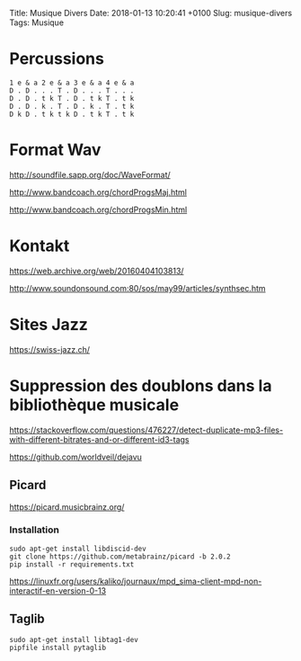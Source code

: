 Title: Musique Divers
Date:   2018-01-13 10:20:41 +0100
Slug: musique-divers
Tags: Musique


# Percussions

```
1 e & a 2 e & a 3 e & a 4 e & a
D . D . . . T . D . . . T . . .
D . D . t k T . D . t k T . t k
D . D . k . T . D . k . T . t k
D k D . t k t k D . t k T . t k 
```

# Format Wav

<http://soundfile.sapp.org/doc/WaveFormat/>

<http://www.bandcoach.org/chordProgsMaj.html>

<http://www.bandcoach.org/chordProgsMin.html>

# Kontakt

<https://web.archive.org/web/20160404103813/>

<http://www.soundonsound.com:80/sos/may99/articles/synthsec.htm>

# Sites Jazz

<https://swiss-jazz.ch/>

# Suppression des doublons dans la bibliothèque musicale

<https://stackoverflow.com/questions/476227/detect-duplicate-mp3-files-with-different-bitrates-and-or-different-id3-tags>

<https://github.com/worldveil/dejavu>


## Picard

<https://picard.musicbrainz.org/>

### Installation

    sudo apt-get install libdiscid-dev
    git clone https://github.com/metabrainz/picard -b 2.0.2
    pip install -r requirements.txt

<https://linuxfr.org/users/kaliko/journaux/mpd_sima-client-mpd-non-interactif-en-version-0-13>

## Taglib

    sudo apt-get install libtag1-dev
    pipfile install pytaglib
